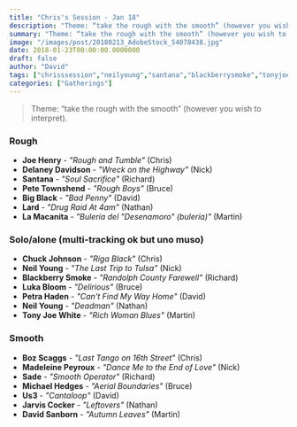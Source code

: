 ```yaml
---
title: "Chris's Session - Jan 18"
description: "Theme: “take the rough with the smooth” (however you wish to interpret)."
summary: "Theme: “take the rough with the smooth” (however you wish to interpret)."
image: "/images/post/20180213_AdobeStock_54078438.jpg"
date: 2018-01-23T00:00:00.0000000
draft: false
author: "David"
tags: ["chrisssession","neilyoung","santana","blackberrysmoke","tonyjoewhite","bozscaggs","delaneydavidson","joehenry","madeleinepeyroux","jarviscocker","michaelhedges","us3","lard","sade","bigblack","lukabloom","lamacanita","petrahaden","chuckjohnson","davidsanborn","petetownshend"]
categories: ["Gatherings"]
---
```

> Theme: “take the rough with the smooth” (however you wish to interpret).
### Rough
- **Joe Henry** - _"Rough and Tumble"_ (Chris)
- **Delaney Davidson** - _"Wreck on the Highway"_ (Nick)
- **Santana** - _"Soul Sacrifice"_ (Richard)
- **Pete Townshend** - _"Rough Boys"_ (Bruce)
- **Big Black** - _"Bad Penny"_ (David)
- **Lard** - _"Drug Raid At 4am"_ (Nathan)
- **La Macanita** - _"Bulería del "Desenamoro" (bulería)"_ (Martin)
### Solo/alone (multi-tracking ok but uno muso)
- **Chuck Johnson** - _"Riga Black"_ (Chris)
- **Neil Young** - _"The Last Trip to Tulsa"_ (Nick)
- **Blackberry Smoke** - _"Randolph County Farewell"_ (Richard)
- **Luka Bloom** - _"Delirious"_ (Bruce)
- **Petra Haden** - _"Can't Find My Way Home"_ (David)
- **Neil Young** - _"Deadman"_ (Nathan)
- **Tony Joe White** - _"Rich Woman Blues"_ (Martin)
### Smooth
- **Boz Scaggs** - _"Last Tango on 16th Street"_ (Chris)
- **Madeleine Peyroux** - _"Dance Me to the End of Love"_ (Nick)
- **Sade** - _"Smooth Operator"_ (Richard)
- **Michael Hedges** - _"Aerial Boundaries"_ (Bruce)
- **Us3** - _"Cantaloop"_ (David)
- **Jarvis Cocker** - _"Leftovers"_ (Nathan)
- **David Sanborn** - _"Autumn Leaves"_ (Martin)
